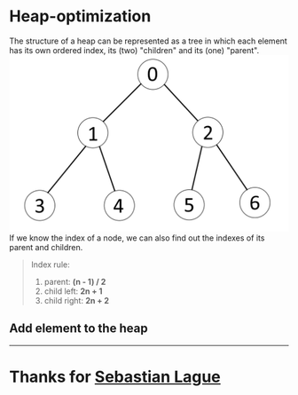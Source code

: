 # Heap-optimization
The structure of a heap can be represented as a tree in which each element has its own ordered index, its (two) "children" and its (one) "parent".  
![](Images/HeapTree.jpg)  
If we know the index of a node, we can also find out the indexes of its parent and children.  
>Index rule:
>1) parent: **(n - 1) / 2**
>2) child left: **2n + 1**
>3) child right: **2n + 2**


## Add element to the heap

***
# Thanks for [Sebastian Lague](https://www.youtube.com/@SebastianLague)